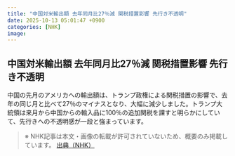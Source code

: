 ```yaml
---
title: "中国対米輸出額 去年同月比27％減 関税措置影響 先行き不透明"
date: 2025-10-13 05:01:47 +0900
categories: [NHK]
image: 
---
```

## 中国対米輸出額 去年同月比27％減 関税措置影響 先行き不透明

中国の先月のアメリカへの輸出額は、トランプ政権による関税措置の影響で、去年の同じ月と比べて27％のマイナスとなり、大幅に減少しました。トランプ大統領は来月から中国からの輸入品に100％の追加関税を課すと明らかにしていて、先行きへの不透明感が一段と強まっています。

> ※ NHK記事は本文・画像の転載が許可されていないため、概要のみ掲載しています。
[出典（NHK）](http://www3.nhk.or.jp/news/html/20251013/k10014948281000.html)
